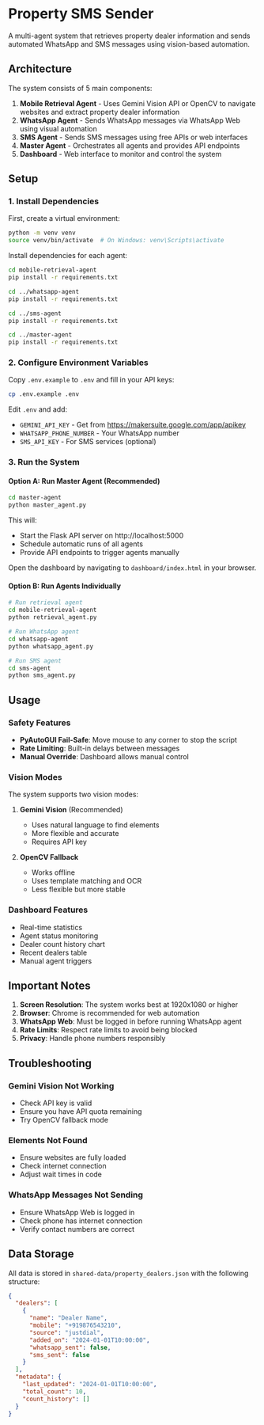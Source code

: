# Property SMS Sender

A multi-agent system that retrieves property dealer information and sends automated WhatsApp and SMS messages using vision-based automation.

## Architecture

The system consists of 5 main components:

1. **Mobile Retrieval Agent** - Uses Gemini Vision API or OpenCV to navigate websites and extract property dealer information
2. **WhatsApp Agent** - Sends WhatsApp messages via WhatsApp Web using visual automation
3. **SMS Agent** - Sends SMS messages using free APIs or web interfaces
4. **Master Agent** - Orchestrates all agents and provides API endpoints
5. **Dashboard** - Web interface to monitor and control the system

## Setup

### 1. Install Dependencies

First, create a virtual environment:

```bash
python -m venv venv
source venv/bin/activate  # On Windows: venv\Scripts\activate
```

Install dependencies for each agent:

```bash
cd mobile-retrieval-agent
pip install -r requirements.txt

cd ../whatsapp-agent
pip install -r requirements.txt

cd ../sms-agent
pip install -r requirements.txt

cd ../master-agent
pip install -r requirements.txt
```

### 2. Configure Environment Variables

Copy `.env.example` to `.env` and fill in your API keys:

```bash
cp .env.example .env
```

Edit `.env` and add:
- `GEMINI_API_KEY` - Get from https://makersuite.google.com/app/apikey
- `WHATSAPP_PHONE_NUMBER` - Your WhatsApp number
- `SMS_API_KEY` - For SMS services (optional)

### 3. Run the System

#### Option A: Run Master Agent (Recommended)

```bash
cd master-agent
python master_agent.py
```

This will:
- Start the Flask API server on http://localhost:5000
- Schedule automatic runs of all agents
- Provide API endpoints to trigger agents manually

Open the dashboard by navigating to `dashboard/index.html` in your browser.

#### Option B: Run Agents Individually

```bash
# Run retrieval agent
cd mobile-retrieval-agent
python retrieval_agent.py

# Run WhatsApp agent
cd whatsapp-agent
python whatsapp_agent.py

# Run SMS agent
cd sms-agent
python sms_agent.py
```

## Usage

### Safety Features

- **PyAutoGUI Fail-Safe**: Move mouse to any corner to stop the script
- **Rate Limiting**: Built-in delays between messages
- **Manual Override**: Dashboard allows manual control

### Vision Modes

The system supports two vision modes:

1. **Gemini Vision** (Recommended)
   - Uses natural language to find elements
   - More flexible and accurate
   - Requires API key

2. **OpenCV Fallback**
   - Works offline
   - Uses template matching and OCR
   - Less flexible but more stable

### Dashboard Features

- Real-time statistics
- Agent status monitoring
- Dealer count history chart
- Recent dealers table
- Manual agent triggers

## Important Notes

1. **Screen Resolution**: The system works best at 1920x1080 or higher
2. **Browser**: Chrome is recommended for web automation
3. **WhatsApp Web**: Must be logged in before running WhatsApp agent
4. **Rate Limits**: Respect rate limits to avoid being blocked
5. **Privacy**: Handle phone numbers responsibly

## Troubleshooting

### Gemini Vision Not Working
- Check API key is valid
- Ensure you have API quota remaining
- Try OpenCV fallback mode

### Elements Not Found
- Ensure websites are fully loaded
- Check internet connection
- Adjust wait times in code

### WhatsApp Messages Not Sending
- Ensure WhatsApp Web is logged in
- Check phone has internet connection
- Verify contact numbers are correct

## Data Storage

All data is stored in `shared-data/property_dealers.json` with the following structure:

```json
{
  "dealers": [
    {
      "name": "Dealer Name",
      "mobile": "+919876543210",
      "source": "justdial",
      "added_on": "2024-01-01T10:00:00",
      "whatsapp_sent": false,
      "sms_sent": false
    }
  ],
  "metadata": {
    "last_updated": "2024-01-01T10:00:00",
    "total_count": 10,
    "count_history": []
  }
}
```
